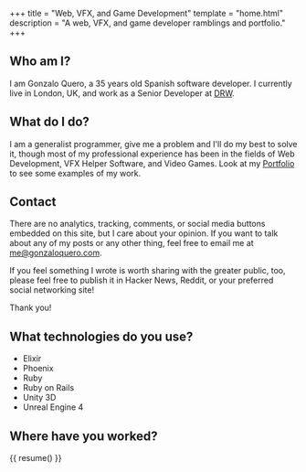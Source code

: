 +++
title = "Web, VFX, and Game Development"
template = "home.html"
description = "A web, VFX, and game developer ramblings and portfolio."
+++

## Who am I?

I am Gonzalo Quero, a 35 years old Spanish software developer. I currently live in London, UK, and work as a Senior Developer at [DRW](https://drw.com/).

## What do I do?

I am a generalist programmer, give me a problem and I'll do my best to solve it, though most of my professional experience has been in the fields of Web Development, VFX Helper Software, and Video Games. Look at my [Portfolio](/portfolio) to see some examples of my work.

## Contact

There are no analytics, tracking, comments, or social media buttons embedded on
this site, but I care about your opinion. If you want to talk about any of my
posts or any other thing, feel free to email me at [me@gonzaloquero.com](me@gonzaloquero.com).

If you feel something I wrote is worth sharing with the greater public, too,
please feel free to publish it in Hacker News, Reddit, or your preferred social
networking site!

Thank you!

## What technologies do you use?

- Elixir
- Phoenix
- Ruby
- Ruby on Rails
- Unity 3D
- Unreal Engine 4

## Where have you worked?

{{ resume() }}
